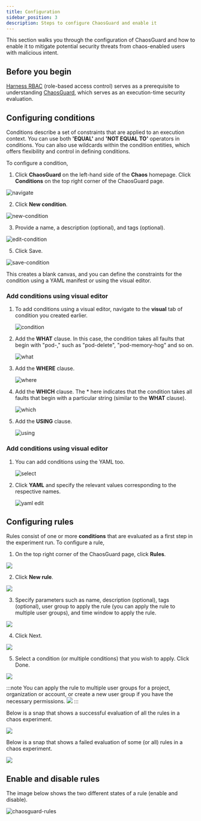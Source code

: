 ```yaml
---
title: Configuration
sidebar_position: 3
description: Steps to configure ChaosGuard and enable it
---
```


This section walks you through the configuration of ChaosGuard and how to enable it to mitigate potential security threats from chaos-enabled users with malicious intent.

## Before you begin

[Harness RBAC](./introduction-to-chaosguard) (role-based access control) serves as a prerequisite to understanding [ChaosGuard](./chaosguard-concepts), which serves as an execution-time security evaluation. 

## Configuring conditions
Conditions describe a set of constraints that are applied to an execution context. You can use both **'EQUAL'** and **'NOT EQUAL TO'** operators in conditions. You can also use wildcards within the condition entities, which offers flexibility and control in defining conditions.

To configure a condition,

1. Click **ChaosGuard** on the left-hand side of the **Chaos** homepage. Click **Conditions** on the top right corner of the ChaosGuard page.

![navigate](./static/configure-chaosguard/navigate-1.png)

2. Click **New condition**.

![new-condition](./static/configure-chaosguard/new-condition.png)

3. Provide a name, a description (optional), and tags (optional).

![edit-condition](./static/configure-chaosguard/edit-condition.png)

5. Click Save.

![save-condition](./static/configure-chaosguard/save-condition.png)

This creates a blank canvas, and you can define the constraints for the condition using a YAML manifest or using the visual editor. 

### Add conditions using visual editor

1. To add conditions using a visual editor, navigate to the **visual** tab of condition you created earlier. 

	![condition](./static/configure-chaosguard/condition-create.png)

2. Add the **WHAT** clause. In this case, the condition takes all faults that begin with "pod-," such as "pod-delete", "pod-memory-hog" and so on.

	![what](./static/configure-chaosguard/condition-what.png)

3. Add the **WHERE** clause. 

	![where](./static/configure-chaosguard/condition-where.png)

4. Add the **WHICH** clause. The * here indicates that the condition takes all faults that begin with a particular string (similar to the **WHAT** clause).

	![which](./static/configure-chaosguard/condition-which.png)

5. Add the **USING** clause.

	![using](./static/configure-chaosguard/condition-using.png)

### Add conditions using visual editor

1. You can add conditions using the YAML too.

	![select](./static/configure-chaosguard/select-1.png)

2. Click **YAML** and specify the relevant values corresponding to the respective names.

	![yaml edit](./static/configure-chaosguard/yaml-edit.png)

## Configuring rules

Rules consist of one or more **conditions** that are evaluated as a first step in the experiment run. To configure a rule,

1. On the top right corner of the ChaosGuard page, click **Rules**.

![](./static/configure-chaosguard/new-rule-select.png)

2. Click **New rule**.

![](./static/configure-chaosguard/new-rule.png)

3. Specify parameters such as name, description (optional), tags (optional), user group to apply the rule (you can apply the rule to multiple user groups), and time window to apply the rule.

![](./static/configure-chaosguard/add-params-rule.png)

4. Click Next.

![](./static/configure-chaosguard/click-next.png)

5. Select a condition (or multiple conditions) that you wish to apply. Click Done.

![](./static/configure-chaosguard/select-condition.png)

:::note
You can apply the rule to multiple user groups for a project, organization or account, or create a new user group if you have the necessary permissions.
![](./static/configure-chaosguard/select-multiple-user-groups.png)
:::

Below is a snap that shows a successful evaluation of all the rules in a chaos experiment.

![](./static/configure-chaosguard/rule-evaluation-pass.png)

Below is a snap that shows a failed evaluation of some (or all) rules in a chaos experiment.

![](./static/configure-chaosguard/rule-evaluation-fail.png)

## Enable and disable rules

The image below shows the two different states of a rule (enable and disable).

![chaosguard-rules](./static/configure-chaosguard/chaosguard-rules.png)
